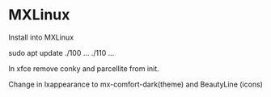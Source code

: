 # MXLinux
Install into MXLinux

sudo apt update
./100 ...
./110 ...

In xfce remove conky and parcellite from init.

Change in lxappearance to mx-comfort-dark(theme) and BeautyLine (icons)
